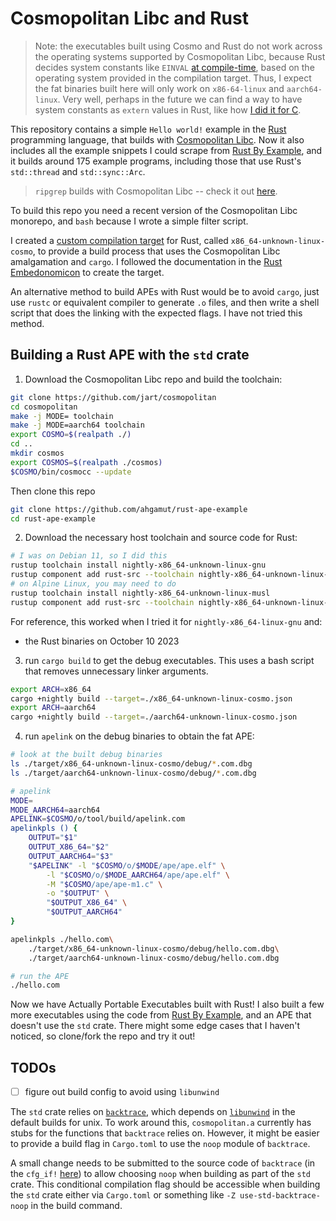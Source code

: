# Cosmopolitan Libc and Rust

> Note: the executables built using Cosmo and Rust do not work across the
> operating systems supported by Cosmopolitan Libc, because Rust decides system
> constants like `EINVAL` [at
> compile-time](https://github.com/search?q=repo%3Arust-lang%2Flibc%20EINVAL&type=code),
> based on the operating system provided in the compilation target. Thus, I
> expect the fat binaries built here will only work on `x86-64-linux` and
> `aarch64-linux`. Very well, perhaps in the future we can find a way to have
> system constants as `extern` values in Rust, like how [I did it for
> C](https://github.com/ahgamut/gcc/tree/portcosmo-11.2).

This repository contains a simple `Hello world!` example in the [Rust][rust]
programming language, that builds with [Cosmopolitan Libc][cosmo]. Now it also
includes all the example snippets I could scrape from [Rust By Example][rbe],
and it builds around 175 example programs, including those that use Rust's
`std::thread` and `std::sync::Arc`.

> `ripgrep` builds with Cosmopolitan Libc -- check it out
> [here](https://github.com/ahgamut/ripgrep/tree/cosmopolitan).


To build this repo you need a recent version of the Cosmopolitan Libc monorepo,
and `bash` because I wrote a simple filter script.

I created a [custom compilation target][custom-target] for Rust, called
`x86_64-unknown-linux-cosmo`, to provide a build process that uses the
Cosmopolitan Libc amalgamation and `cargo`. I followed the documentation in the
[Rust Embedonomicon][custom-embed] to create the target.

An alternative method to build APEs with Rust would be to avoid `cargo`, just
use `rustc` or equivalent compiler to generate `.o` files, and then write a
shell script that does the linking with the expected flags. I have not tried
this method.

## Building a Rust APE with the `std` crate

1. Download the Cosmopolitan Libc repo and build the toolchain:

```bash
git clone https://github.com/jart/cosmopolitan
cd cosmopolitan
make -j MODE= toolchain
make -j MODE=aarch64 toolchain
export COSMO=$(realpath ./)
cd ..
mkdir cosmos
export COSMOS=$(realpath ./cosmos)
$COSMO/bin/cosmocc --update
```

Then clone this repo

```bash
git clone https://github.com/ahgamut/rust-ape-example
cd rust-ape-example
```

2. Download the necessary host toolchain and source code for Rust:

```bash
# I was on Debian 11, so I did this
rustup toolchain install nightly-x86_64-unknown-linux-gnu
rustup component add rust-src --toolchain nightly-x86_64-unknown-linux-gnu
# on Alpine Linux, you may need to do
rustup toolchain install nightly-x86_64-unknown-linux-musl
rustup component add rust-src --toolchain nightly-x86_64-unknown-linux-musl
```

For reference, this worked when I tried it for `nightly-x86_64-linux-gnu` and:

* the Rust binaries on October 10 2023

3. run `cargo build` to get the debug executables. This uses a bash script that
   removes unnecessary linker arguments.

```bash
export ARCH=x86_64
cargo +nightly build --target=./x86_64-unknown-linux-cosmo.json
export ARCH=aarch64
cargo +nightly build --target=./aarch64-unknown-linux-cosmo.json
```


4. run `apelink` on the debug binaries to obtain the fat APE:

```bash
# look at the built debug binaries
ls ./target/x86_64-unknown-linux-cosmo/debug/*.com.dbg
ls ./target/aarch64-unknown-linux-cosmo/debug/*.com.dbg

# apelink
MODE=
MODE_AARCH64=aarch64
APELINK=$COSMO/o/tool/build/apelink.com
apelinkpls () {
    OUTPUT="$1"
    OUTPUT_X86_64="$2"
    OUTPUT_AARCH64="$3"
    "$APELINK" -l "$COSMO/o/$MODE/ape/ape.elf" \
        -l "$COSMO/o/$MODE_AARCH64/ape/ape.elf" \
        -M "$COSMO/ape/ape-m1.c" \
        -o "$OUTPUT" \
        "$OUTPUT_X86_64" \
        "$OUTPUT_AARCH64"
}

apelinkpls ./hello.com\
    ./target/x86_64-unknown-linux-cosmo/debug/hello.com.dbg\
    ./target/aarch64-unknown-linux-cosmo/debug/hello.com.dbg

# run the APE
./hello.com
```

Now we have Actually Portable Executables built with Rust! I also built a few
more executables using the code from [Rust By Example][rbe], and an APE that
doesn't use the `std` crate. There might some edge cases that I haven't noticed,
so clone/fork the repo and try it out!

## TODOs

- [ ] figure out build config to avoid using `libunwind`

The `std` crate relies on
[`backtrace`](https://github.com/rust-lang/backtrace-rs), which depends on
[`libunwind`](https://github.com/libunwind/libunwind) in the default builds for
unix. To work around this, `cosmopolitan.a` currently has stubs for the
functions that `backtrace` relies on. However, it might be easier to provide a
build flag in `Cargo.toml` to use the `noop` module of `backtrace`. 

A small change needs to be submitted to the source code of `backtrace` (in the
`cfg_if!`
[here](https://github.com/rust-lang/backtrace-rs/blob/4e5a3f72929f152752d5659e95bb15c8f6b41eff/src/backtrace/mod.rs#L128))
to allow choosing `noop` when building as part of the `std` crate. This
conditional compilation flag should be accessible when building the `std` crate
either via `Cargo.toml` or something like `-Z use-std-backtrace-noop` in the
build command.

[without-std-branch]: https://github.com/ahgamut/rust-ape-example/tree/without-std
[rust]: https://rust-lang.org
[rbe]: https://doc.rust-lang.org/rust-by-example/
[cosmo]: https://github.com/jart/cosmopolitan
[cosmo-nightly]: https://github.com/jart/cosmopolitan/commit/b69f3d2488dbaf9dcc541e699f5b7c09fbf046e0
[amalg-download]: https://justine.lol/cosmopolitan/download.html
[custom-target]: https://doc.rust-lang.org/rustc/targets/custom.html
[custom-embed]: https://docs.rust-embedded.org/embedonomicon/custom-target.html
